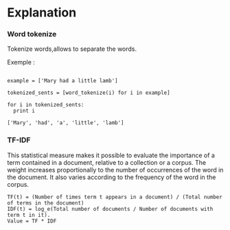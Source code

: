 # Explanation

### Word tokenize

Tokenize words,allows to separate the words.

Exemple :
```from nltk.tokenize import word_tokenize

example = ['Mary had a little lamb']
     
tokenized_sents = [word_tokenize(i) for i in example]
            
for i in tokenized_sents:
  print i
 
['Mary', 'had', 'a', 'little', 'lamb']
```

### TF-IDF

This statistical measure makes it possible to evaluate the importance of a term contained in a document, relative to a collection or a corpus. The weight increases proportionally to the number of occurrences of the word in the document. It also varies according to the frequency of the word in the corpus.

```
TF(t) = (Number of times term t appears in a document) / (Total number of terms in the document)
IDF(t) = log_e(Total number of documents / Number of documents with term t in it).
Value = TF * IDF
```

